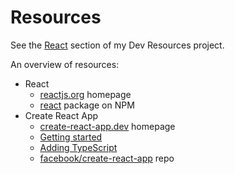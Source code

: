 # Resources

See the [React][] section of my Dev Resources project.

[React]: https://michaelcurrin.github.io/dev-resources/resources/javascript/packages/react/

An overview of resources:

- React
    - [reactjs.org](https://reactjs.org/) homepage
    - [react](https://www.npmjs.com/package/react) package on NPM
- Create React App
    - [create-react-app.dev](https://create-react-app.dev/) homepage
    - [Getting started](https://create-react-app.dev/docs/getting-started/)
    - [Adding TypeScript](https://create-react-app.dev/docs/adding-typescript/)
    - [facebook/create-react-app](https://github.com/facebook/create-react-app) repo
